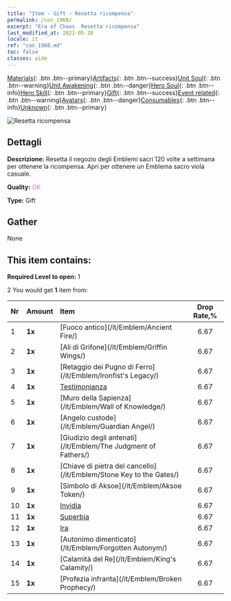 ```yaml
---
title: "Item - Gift - Resetta ricompensa"
permalink: /con_1968/
excerpt: "Era of Chaos  Resetta ricompensa"
last_modified_at: 2021-05-28
locale: it
ref: "con_1968.md"
toc: false
classes: wide
---
```

 [Materials](/ItemsIT/){: .btn .btn--primary}[Artifacts](/ItemsIT/Artifacts/){: .btn .btn--success}[Unit Soul](/ItemsIT/UnitSoul/){: .btn .btn--warning}[Unit Awakening](/ItemsIT/UnitAwakening/){: .btn .btn--danger}[Hero Soul](/ItemsIT/HeroSoul/){: .btn .btn--info}[Hero Skill](/ItemsIT/HeroSkill/){: .btn .btn--primary}[Gift](/ItemsIT/Gift/){: .btn .btn--success}[Event related](/ItemsIT/Events/){: .btn .btn--warning}[Avatars](/ItemsIT/Avatars/){: .btn .btn--danger}[Consumables](/ItemsIT/Consumables/){: .btn .btn--info}[Unknown](/ItemsIT/Unknown/){: .btn .btn--primary}

 ![Resetta ricompensa](/images/t/shenghui_4.png)

## Dettagli
 **Descrizione:** Resetta il negozio degli Emblemi sacri 120 volte a settimana per ottenere la ricompensa. Apri per ottenere un Emblema sacro viola casuale.

 **Quality:** <span style="color: #DA70D6">OK</span>

 **Type:** Gift

## Gather

  None

## This item contains:

 **Required Level to open:** 1

 2 You would get **1** item  from:

  | Nr | Amount |     Item    | Drop Rate,% |
  |:---|:-------|:------------|:---------:|
  | 1 |  **1x** | [Fuoco antico](/it/Emblem/Ancient Fire/) | 6.67 | 
  | 2 |  **1x** | [Ali di Grifone](/it/Emblem/Griffin Wings/) | 6.67 | 
  | 3 |  **1x** | [Retaggio dei Pugno di Ferro](/it/Emblem/Ironfist's Legacy/) | 6.67 | 
  | 4 |  **1x** | [Testimonianza](/it/Emblem/Witness/) | 6.67 | 
  | 5 |  **1x** | [Muro della Sapienza](/it/Emblem/Wall of Knowledge/) | 6.67 | 
  | 6 |  **1x** | [Angelo custode](/it/Emblem/Guardian Angel/) | 6.67 | 
  | 7 |  **1x** | [Giudizio degli antenati](/it/Emblem/The Judgment of Fathers/) | 6.67 | 
  | 8 |  **1x** | [Chiave di pietra del cancello](/it/Emblem/Stone Key to the Gates/) | 6.67 | 
  | 9 |  **1x** | [Simbolo di Aksoe](/it/Emblem/Aksoe Token/) | 6.67 | 
  | 10 |  **1x** | [Invidia](/it/Emblem/Jealousy/) | 6.67 | 
  | 11 |  **1x** | [Superbia](/it/Emblem/Arrogance/) | 6.67 | 
  | 12 |  **1x** | [Ira](/it/Emblem/Anger/) | 6.67 | 
  | 13 |  **1x** | [Autonimo dimenticato](/it/Emblem/Forgotten Autonym/) | 6.67 | 
  | 14 |  **1x** | [Calamità del Re](/it/Emblem/King's Calamity/) | 6.67 | 
  | 15 |  **1x** | [Profezia infranta](/it/Emblem/Broken Prophecy/) | 6.67 | 

